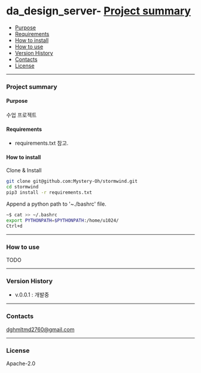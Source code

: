 # da_design_server- [Project summary](#da_design_server)
  - [Purpose](#purpose)
  - [Requirements](#requirements)
  - [How to install](#how-to-install)
- [How to use](#how-to-use)
- [Version History](#version-history)
- [Contacts](#contacts)
- [License](#license)

---

### Project summary

#### Purpose

수업 프로젝트

#### Requirements

* requirements.txt 참고.

#### How to install

Clone & Install

```sh
git clone git@github.com:Mystery-Oh/stormwind.git
cd stormwind
pip3 install -r requirements.txt
```
Append a python path to '~./bashrc' file.

```sh
~$ cat >> ~/.bashrc
export PYTHONPATH=$PYTHONPATH:/home/u1024/
Ctrl+d
```

---

### How to use

TODO

---

### Version History

* v.0.0.1 : 개발중

---

### Contacts

dghmltmd2760@gmail.com

---

### License

Apache-2.0
